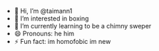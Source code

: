 - 👋 Hi, I’m @taimann1
- 👀 I’m interested in boxing
- 🌱 I’m currently learning to be a chimny sweper
- 😄 Pronouns: he him
- ⚡ Fun fact: im homofobic
  im new
<!---
taimann1/taimann1 is a ✨ special ✨ repository because its `README.md` (this file) appears on your GitHub profile.
You can click the Preview link to take a look at your changes.
--->
